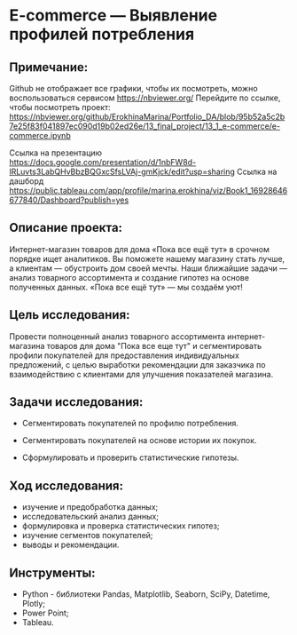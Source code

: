 # E-commerce — Выявление профилей потребления

## Примечание:
Github не отображает все графики, чтобы их посмотреть, можно воспользоваться сервисом https://nbviewer.org/ Перейдите по ссылке, чтобы посмотреть проект: https://nbviewer.org/github/ErokhinaMarina/Portfolio_DA/blob/95b52a5c2b7e25f83f041897ec090d19b02ed26e/13_final_project/13_1_e-commerce/e-commerce.ipynb

Ссылка на презентацию https://docs.google.com/presentation/d/1nbFW8d-lRLuvts3LabQHvBbzBQGxcSfsLVAj-gmKjck/edit?usp=sharing
Ссылка на дашборд https://public.tableau.com/app/profile/marina.erokhina/viz/Book1_16928646677840/Dashboard?publish=yes

## Описание проекта:
Интернет-магазин товаров для дома «Пока все ещё тут» в срочном порядке ищет аналитиков. Вы поможете нашему магазину стать лучше, а клиентам — обустроить дом своей мечты. Наши ближайшие задачи — анализ товарного ассортимента и создание гипотез на основе полученных данных. «Пока все ещё тут» — мы создаём уют!

## Цель исследования:
Провести полноценный анализ товарного ассортимента интернет-магазина товаров для дома "Пока все еще тут" и сегментировать профили покупателей для предоставления индивидуальных предложений, с целью выработки рекомендации для заказчика по взаимодействию с клиентами для улучшения показателей магазина.

## Задачи исследования:
- Сегментировать покупателей по профилю потребления. 

- Сегментировать покупателей на основе истории их покупок. 

- Сформулировать и проверить статистические гипотезы.

## Ход исследования:
- изучение и предобработка данных;
- исследовательский анализ данных;
- формулировка и проверка статистических гипотез;
- изучение сегментов покупателей;
- выводы и рекомендации.

## Инструменты:
- Python - библиотеки Pandas, Matplotlib, Seaborn, SciPy, Datetime, Plotly;
- Power Point;
- Tableau.
